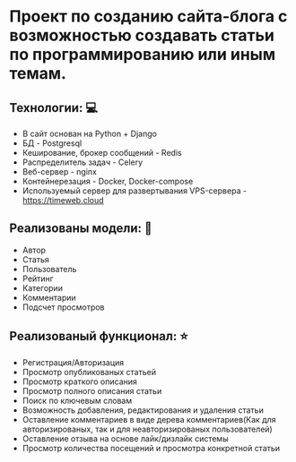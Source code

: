 # Проект по созданию сайта-блога с возможностью создавать статьи по программированию или иным темам.
## Технологии: :computer:
  - В сайт основан на Python + Django
  - БД - Postgresql
  - Кеширование, брокер сообщений - Redis
  - Распределитель задач - Celery 
  - Веб-сервер - nginx
  - Контейнерезация - Docker, Docker-compose
  -  Используемый сервер для развертывания VPS-сервера - https://timeweb.cloud
## Реализованы модели: :blue_book:
  - Автор
  - Статья
  - Пользователь
  - Рейтинг
  - Категории
  - Комментарии
  - Подсчет просмотров
## Реализованый функционал: :star:
  - Регистрация/Авторизация
  - Просмотр опубликованых статьей
  - Просмотр краткого описания
  - Просмотр полного описания статьи
  - Поиск по ключевым словам
  - Возможность добавления, редактирования и удаления статьи
  - Оставление комментариев в виде дерева комментариев(Как для авторизированых, так и для неавторизированых пользователей)
  - Оставление отзыва на основе лайк/дизлайк системы
  - Просмотр количества посещений и просмотра конкретной статьи


